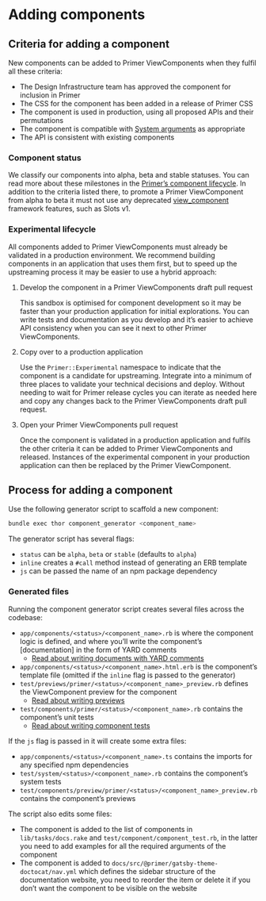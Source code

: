 # Adding components

## Criteria for adding a component

New components can be added to Primer ViewComponents when they fulfil all these criteria:

- The Design Infrastructure team has approved the component for inclusion in Primer
- The CSS for the component has been added in a release of Primer CSS
- The component is used in production, using all proposed APIs and their permutations
- The component is compatible with [System arguments](https://primer.style/view-components/system-arguments) as appropriate
- The API is consistent with existing components

### Component status

We classify our components into alpha, beta and stable statuses. You can read more about these milestones in the [Primer’s component lifecycle](https://primer.style/contribute/component-lifecycle). In addition to the criteria listed there, to promote a Primer ViewComponent from alpha to beta it must not use any deprecated [view_component](https://viewcomponent.org/CHANGELOG.html) framework features, such as Slots v1.

### Experimental lifecycle

All components added to Primer ViewComponents must already be validated in a production environment. We recommend building components in an application that uses them first, but to speed up the upstreaming process it may be easier to use a hybrid approach:

1. Develop the component in a Primer ViewComponents draft pull request

    This sandbox is optimised for component development so it may be faster than your production application for initial explorations. You can write tests and documentation as you develop and it’s easier to achieve API consistency when you can see it next to other Primer ViewComponents.

2. Copy over to a production application

    Use the `Primer::Experimental` namespace to indicate that the component is a candidate for upstreaming. Integrate into a minimum of three places to validate your technical decisions and deploy. Without needing to wait for Primer release cycles you can iterate as needed here and copy any changes back to the Primer ViewComponents draft pull request.

3. Open your Primer ViewComponents pull request

    Once the component is validated in a production application and fulfils the other criteria it can be added to Primer ViewComponents and released. Instances of the experimental component in your production application can then be replaced by the Primer ViewComponent.

## Process for adding a component

Use the following generator script to scaffold a new component:

```bash
bundle exec thor component_generator <component_name>
```

The generator script has several flags:

- `status` can be `alpha`, `beta` or `stable` (defaults to `alpha`)
- `inline` creates a `#call` method instead of generating an ERB template
- `js` can be passed the name of an npm package dependency

### Generated files

Running the component generator script creates several files across the codebase:

- `app/components/<status>/<component_name>.rb` is where the component logic is defined, and where you’ll write the component’s [documentation] in the form of YARD comments
  - [Read about writing documents with YARD comments](./documentation.md#yard-setup)
- `app/components/<status>/<component_name>.html.erb` is the component’s template file (omitted if the `inline` flag is passed to the generator)
- `test/previews/primer/<status>/<component_name>_preview.rb` defines the ViewComponent preview for the component
  - [Read about writing previews](https://viewcomponent.org/guide/previews.html)
- `test/components/primer/<status>/<component_name>.rb` contains the component’s unit tests
  - [Read about writing component tests](./component-tests.md)

If the `js` flag is passed in it will create some extra files:

- `app/components/<status>/<component_name>.ts` contains the imports for any specified npm dependencies
- `test/system/<status>/<component_name>.rb` contains the component’s system tests
- `test/components/preview/primer/<status>/<component_name>_preview.rb` contains the component’s previews

The script also edits some files:

- The component is added to the list of components in `lib/tasks/docs.rake` and `test/component/component_test.rb`, in the latter you need to add examples for all the required arguments of the component
- The component is added to `docs/src/@primer/gatsby-theme-doctocat/nav.yml` which defines the sidebar structure of the documentation website, you need to reorder the item or delete it if you don’t want the component to be visible on the website
